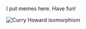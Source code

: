 I put memes here. Have fun!


![Curry Howard isomorphism](https://github.com/Yul3n/Yul3n/blob/master/img/curry-howard-isomorphism.jpg "")
